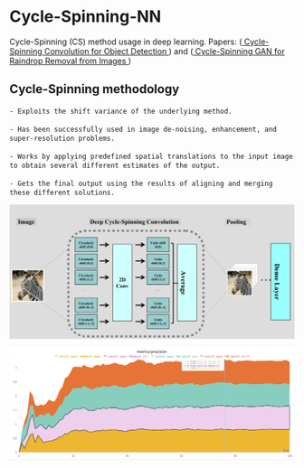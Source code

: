 # Cycle-Spinning-NN
Cycle-Spinning (CS) method usage in deep learning. Papers:
(<a href="https://ieeexplore.ieee.org/document/9832606" rel="nofollow"> Cycle-Spinning Convolution for Object Detection </a>) and
(<a href="https://ieeexplore.ieee.org/document/8909824" rel="nofollow"> Cycle-Spinning GAN for Raindrop Removal from Images </a>)
## Cycle-Spinning methodology

    - Exploits the shift variance of the underlying method.

    - Has been successfully used in image de-noising, enhancement, and super-resolution problems. 

    - Works by applying predefined spatial translations to the input image to obtain several different estimates of the output.

    - Gets the final output using the results of aligning and merging these different solutions. 
   
   
   
   
<div align="center">
  <p>
  <img width="850" src="https://github.com/UlkuUZUN/assets/blob/main/sekil_son.jpg">
  </p>
</div>

<div align="center">
  <p>
  <img width="850" src="https://github.com/UlkuUZUN/assets/blob/main/Weights&Biases.png">
  </p>
</div>

